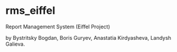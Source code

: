 # rms_eiffel
Report Management System (Eiffel Project)

by Bystritsky Bogdan, 
Boris Guryev, 
Anastatia Kirdyasheva, 
Landysh Galieva.
